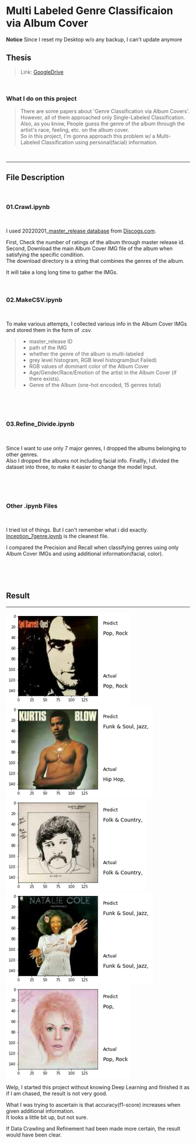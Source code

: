 Multi Labeled Genre Classificaion via Album Cover
===============

**Notice** Since I reset my Desktop w/o any backup, I can't update anymore

## Thesis

>   Link: [GoogleDrive][googlelink]

[googlelink]: https://drive.google.com/file/d/1v7jKv42lyMqAWx261nqEdu-YXpYzr_F7/view?usp=sharing "GDrive"

</br>

### What I do on this project

>There are some papers about 'Genre Classification via Album Covers'. However, all of them approached only Single-Labeled Classification.  
Also, as you know, People guess the genre of the album through the artist's race, feeling, etc. on the album cover.   
So in this project, I'm gonna approach this problem w/ a Multi-Labeled Classification using personal(facial) information.  

</br>


---------

## File Description
</br>

### 01.Crawl.ipynb
</br>

I used 20220201_[master_release database][dblink] from [Discogs.com][discogslink].

[dblink]: https://discogs-data-dumps.s3.us-west-2.amazonaws.com/index.html "Discogs Data"
[discogslink]: https://www.discogs.com/ "Discogs.com"

First, Check the number of ratings of the album through master release id.  
Second, Download the main Album Cover IMG file of the album when satisfying the specific condition.   
The download directory is a string that combines the genres of the album.

It will take a long long time to gather the IMGs.
</br>
</br>
</br>

### 02.MakeCSV.ipynb
</br>

To make various attempts, I collected various info in the Album Cover IMGs and stored them in the form of .csv.  
>   * master_release ID
>   * path of the IMG
>   * whether the genre of the album is multi-labeled
>   * grey level histogram, RGB level histogram(but Failed)
>   * RGB values of dominant color of the Album Cover
>   * Age/Gender/Race/Emotion of the artist in the Album Cover (if there exists).
>   * Genre of the Album (one-hot encoded, 15 genres total)

</br>
</br>
</br>

### 03.Refine_Divide.ipynb
</br>

Since I want to use only 7 major genres, I dropped the albums belonging to other genres.  
Also I dropped the albums not including facial info.
Finallly, I divided the dataset into three, to make it easier to change the model Input.

</br>
</br>
</br>

### Other .ipynb Files
</br>

I tried lot of things. But I can't remember what i did exactly.  
[Inception_7genre.ipynb][incept] is the cleanest file.

[incept]: https://github.com/cid2rrrr/Multi-Labeled-Genre-Classifier-via-Album-Cover/blob/main/Inception_7genre.ipynb "github link"

I compared the Precision and Recall when classifying genres using only Album Cover IMGs and using additional information(facial, color).

</br>
</br>
</br>

## Result
------

![rslt 1](./1.png)
![rslt 2](./2.png)
![rslt 3](./3.png)
![rslt 4](./4.png)
![rslt 5](./5.png)


Welp, I started this project without knowing Deep Learning and finished it as if I am chased, the result is not very good.  

What I was trying to ascertain is that accuracy(f1-score) increases when given additional information.  
It looks a little bit up, but not sure.  

If Data Crawling and Refinement had been made more certain, the result would have been clear.


